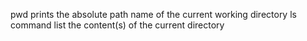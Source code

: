 pwd prints the absolute path name of the current working directory
ls command list the content(s) of the current directory
